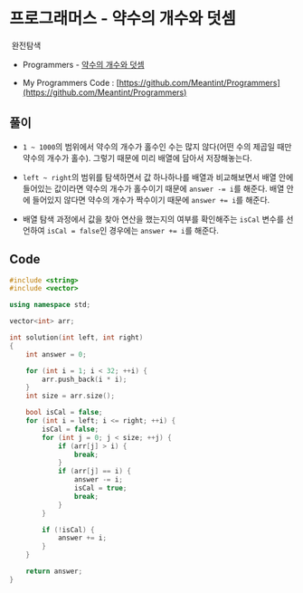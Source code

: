 # 프로그래머스 - 약수의 개수와 덧셈

&nbsp;완전탐색

- Programmers - [약수의 개수와 덧셈](https://programmers.co.kr/learn/courses/30/lessons/77884)

- My Programmers Code : [https://github.com/Meantint/Programmers](https://github.com/Meantint/Programmers)

## 풀이

- `1 ~ 1000`의 범위에서 약수의 개수가 홀수인 수는 많지 않다(어떤 수의 제곱일 때만 약수의 개수가 홀수). 그렇기 때문에 미리 배열에 담아서 저장해놓는다.

- `left ~ right`의 범위를 탐색하면서 값 하나하나를 배열과 비교해보면서 배열 안에 들어있는 값이라면 약수의 개수가 홀수이기 때문에 `answer -= i`를 해준다. 배열 안에 들어있지 않다면 약수의 개수가 짝수이기 때문에 `answer += i`를 해준다.

- 배열 탐색 과정에서 값을 찾아 연산을 했는지의 여부를 확인해주는 `isCal` 변수를 선언하여 `isCal = false`인 경우에는 `answer += i`를 해준다.

## Code

```cpp
#include <string>
#include <vector>

using namespace std;

vector<int> arr;

int solution(int left, int right)
{
    int answer = 0;

    for (int i = 1; i < 32; ++i) {
        arr.push_back(i * i);
    }
    int size = arr.size();

    bool isCal = false;
    for (int i = left; i <= right; ++i) {
        isCal = false;
        for (int j = 0; j < size; ++j) {
            if (arr[j] > i) {
                break;
            }
            if (arr[j] == i) {
                answer -= i;
                isCal = true;
                break;
            }
        }

        if (!isCal) {
            answer += i;
        }
    }

    return answer;
}
```
